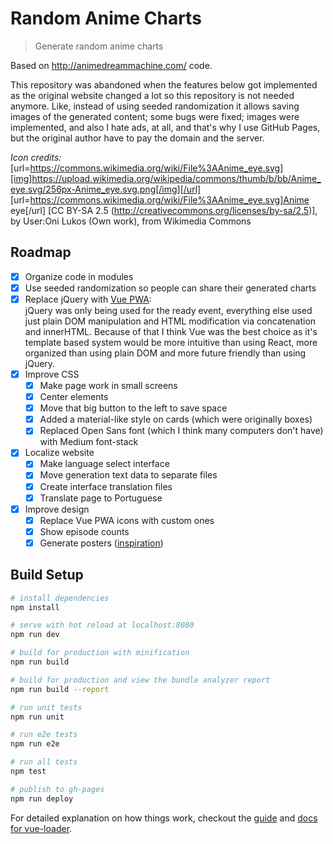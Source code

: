 # Random Anime Charts

> Generate random anime charts

Based on http://animedreammachine.com/ code.

This repository was abandoned when the features below got implemented as the original website changed a lot so this repository is not needed anymore. Like, instead of using seeded randomization it allows saving images of the generated content; some bugs were fixed; images were implemented, and also I hate ads, at all, and that's why I use GitHub Pages, but the original author have to pay the domain and the server.

*Icon credits:* [url=https://commons.wikimedia.org/wiki/File%3AAnime_eye.svg][img]https://upload.wikimedia.org/wikipedia/commons/thumb/b/bb/Anime_eye.svg/256px-Anime_eye.svg.png[/img][/url]
[url=https://commons.wikimedia.org/wiki/File%3AAnime_eye.svg]Anime eye[/url] [CC BY-SA 2.5 (http://creativecommons.org/licenses/by-sa/2.5)], by User:Oni Lukos (Own work), from Wikimedia Commons

## Roadmap

- [x] Organize code in modules
- [x] Use seeded randomization so people can share their generated charts
- [x] Replace jQuery with [Vue PWA](https://github.com/vuejs-templates/pwa):  
    jQuery was only being used for the ready event, everything else used just plain DOM manipulation and HTML
    modification via concatenation and innerHTML. Because of that I think Vue was the best choice as it's
    template based system would be more intuitive than using React, more organized than using plain DOM and
    more future friendly than using jQuery.
- [x] Improve CSS
    - [x] Make page work in small screens
    - [x] Center elements
    - [x] Move that big button to the left to save space
    - [x] Added a material-like style on cards (which were originally boxes)
    - [x] Replaced Open Sans font (which I think many computers don't have) with Medium font-stack
- [x] Localize website
    - [x] Make language select interface
    - [x] Move generation text data to separate files
    - [x] Create interface translation files
    - [x] Translate page to Portuguese
- [x] Improve design
    - [x] Replace Vue PWA icons with custom ones
    - [x] Show episode counts
    - [x] Generate posters ([inspiration](https://u.biyori.moe/dNapdag4.jpg))

## Build Setup

``` bash
# install dependencies
npm install

# serve with hot reload at localhost:8080
npm run dev

# build for production with minification
npm run build

# build for production and view the bundle analyzer report
npm run build --report

# run unit tests
npm run unit

# run e2e tests
npm run e2e

# run all tests
npm test

# publish to gh-pages
npm run deploy
```

For detailed explanation on how things work, checkout the [guide](http://vuejs-templates.github.io/webpack/) and [docs for vue-loader](http://vuejs.github.io/vue-loader).

